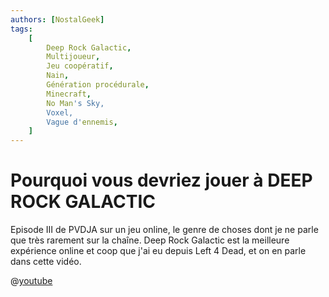 ```yaml
---
authors: [NostalGeek]
tags:
    [
        Deep Rock Galactic,
        Multijoueur,
        Jeu coopératif,
        Nain,
        Génération procédurale,
        Minecraft,
        No Man's Sky,
        Voxel,
        Vague d'ennemis,
    ]
---
```


# Pourquoi vous devriez jouer à DEEP ROCK GALACTIC

Episode III de PVDJA sur un jeu online, le genre de choses dont je ne parle que très rarement sur la chaîne. Deep Rock Galactic est la meilleure expérience online et coop que j'ai eu depuis Left 4 Dead, et on en parle dans cette vidéo.

@[youtube](https://www.youtube.com/watch?v=MMRwp3fThuQ)

